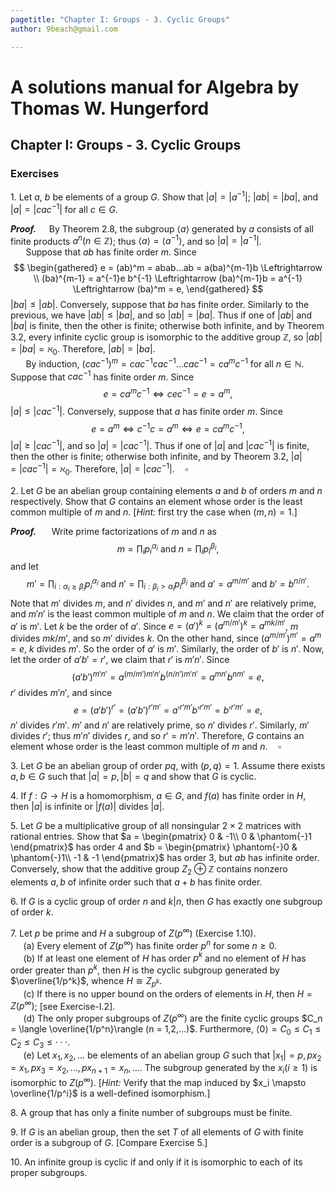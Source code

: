 ```yaml
---
pagetitle: "Chapter I: Groups - 3. Cyclic Groups"
author: 9beach@gmail.com

---
```


# A solutions manual for Algebra by Thomas W. Hungerford
## Chapter I: Groups - 3. Cyclic Groups
### Exercises

1\. Let $a$, $b$ be elements of a group $G$. Show that $|a| = |a^{-1}|$;
$|ab| = |ba|$, and $|a| = |cac^{-1}|$ for all $c\in G$.

**_Proof._**&nbsp;$\quad$By Theorem 2.8, the subgroup $\langle a \rangle$
generated by $a$ consists of all finite products $a^n(n \in \mathbb{Z})$;
thus $\langle a \rangle = \langle a^{-1} \rangle$, and so $|a| = |a^{-1}|$.
\
&nbsp;$\quad$
Suppose that $ab$ has finite order $m$. Since
$$
\begin{gathered}
e = (ab)^m = abab...ab = a(ba)^{m-1}b \Leftrightarrow \\
(ba)^{m-1} = a^{-1}e b^{-1} \Leftrightarrow (ba)^{m-1}b = a^{-1}
\Leftrightarrow (ba)^m = e,
\end{gathered}
$$
$|ba| \le |ab|$. Conversely, suppose that $ba$ has finite order. Similarly
to the previous, we have $|ab| \le |ba|$, and so $|ab| = |ba|$. Thus if one
of $|ab|$ and $|ba|$ is finite, then the other is finite; otherwise both
infinite, and by Theorem 3.2, every infinite cyclic group is isomorphic to
the additive group $\mathbb{Z}$, so $|ab| = |ba| = \aleph_0$. Therefore,
$|ab| = |ba|$.
\
&nbsp;$\quad$
By induction, $(cac^{-1})^m = cac^{-1}cac^{-1}...cac^{-1} = ca^mc^{-1}$
for all $n \in \mathbb{N}$. Suppose that $cac^{-1}$ has finite order $m$.
Since
$$
e = ca^mc^{-1} \Leftrightarrow c e c^{-1} = e = a^m,
$$
$|a| \le |cac^{-1}|$. Conversely, suppose that $a$ has finite order $m$.
Since
$$
e = a^m \Leftrightarrow c^{-1}c = a^m \Leftrightarrow e = ca^mc^{-1},
$$
$|a| \ge |cac^{-1}|$, and so $|a| = |cac^{-1}|$. Thus if one of $|a|$ and
$|cac^{-1}|$ is finite, then the other is finite; otherwise both infinite,
and by Theorem 3.2, $|a| = |cac^{-1}| = \aleph_0$. Therefore, $|a| =
|cac^{-1}|.\quad\square$


2\. Let $G$ be an abelian group containing elements $a$ and $b$ of orders
$m$ and $n$ respectively. Show that $G$ contains an element whose order is
the least common multiple of $m$ and $n$. [_Hint:_ first try the case when
$(m, n) = 1$.]

**_Proof._**&nbsp;$\quad$
Write prime factorizations of $m$ and $n$ as
$$
m=\prod_{i}p_i^{\alpha_i} \text{ and } n=\prod_{i} p_i^{\beta_i},
$$
and let
$$
m'=\prod_{i: \alpha_i \geq \beta_i}p_i^{\alpha_i} \text{ and }
n'=\prod_{i: \beta_i> \alpha_i} p_i^{\beta_i} \text{ and } a'=a^{m/m'}
\text{ and } b'=b^{n/n'}.
$$
Note that $m'$ divides $m$, and $n'$ divides $n$, and $m'$ and $n'$ are
relatively prime, and $m'n'$ is the least common multiple of $m$ and $n$.
We claim that the order of $a'$ is $m'$. Let $k$ be the order of $a'$.
Since $e=(a')^k=(a^{m/m'})^k=a^{mk/m'}$, $m$ divides $mk/m'$, and so $m'$
divides $k$. On the other hand, since $(a^{m/m'})^{m'}=a^m=e$, $k$ divides
$m'$. So the order of $a'$ is $m'$. Similarly, the order of $b'$ is $n'$.
Now, let the order of $a'b' = r'$, we claim that $r'$ is $m'n'$. Since
$$
(a'b')^{m'n'} = a^{(m/m')m'n'}b^{(n/n')m'n'} = a^{mn'}b^{nm'} = e,
$$
$r'$ divides $m'n'$, and since
$$
e = (a'b')^{r'} = (a'b')^{r'm'} = a'^{r'm'}b'^{r'm'} = b'^{r'm'} = e,
$$
$n'$ divides $r'm'$. $m'$ and $n'$ are relatively prime, so $n'$
divides $r'$. Similarly, $m'$ divides $r'$; thus $m'n'$ divides $r$, and
so $r' = m'n'$. Therefore, $G$ contains an element whose order is the
least common multiple of $m$ and $n$.$\quad\square$

3\. Let $G$ be an abelian group of order $pq$, with $(p,q) = 1$. Assume there
exists $a, b \in G$ such that $|a| = p, |b| = q$ and show that $G$ is cyclic.

4\. If $f : G \to H$ is a homomorphism, $a \in G$, and $f(a)$ has finite order in
$H$, then $|a|$ is infinite or $|f(a)|$ divides $|a|$.

5\. Let $G$ be a multiplicative group of all nonsingular $2 × 2$ matrices with rational entries. Show that $a =
\begin{pmatrix}
 0 & -1\\
 0 & \phantom{-}1
\end{pmatrix}$
has order $4$ and $b =
\begin{pmatrix}
 \phantom{-}0 & \phantom{-}1\\
 -1 & -1
\end{pmatrix}$
has order $3$, but $ab$ has infinite order. Conversely, show that the
additive group $Z_2 \oplus \mathbb{Z}$ contains nonzero elements $a, b$ of
infinite order such that $a + b$ has finite order.

6\. If $G$ is a cyclic group of order $n$ and $k|n$, then $G$ has exactly
one subgroup of order $k$.

7\. Let $p$ be prime and $H$ a subgroup of $Z(p^\infty )$ (Exercise 1.10).
\
&nbsp;$\quad$(a) Every element of $Z(p^\infty )$ has finite order $p^n$ for some $n \ge
0$.
\
&nbsp;$\quad$(b) If at least one element of $H$ has order $p^k$ and no
element of $H$ has order greater than $p^k$, then $H$ is the cyclic
subgroup generated by $\overline{1/p^k}$, whence $H \cong Z_{p^k}$.
\
&nbsp;$\quad$(c\) If there is no upper bound on the orders of elements in
$H$, then $H = Z(p^\infty )$; [see Exercise-I.2].
\
&nbsp;$\quad$(d) The only proper subgroups of $Z(p^\infty )$ are the finite
cyclic groups $C_n = \langle \overline{1/p^n}\rangle (n = 1,2,...)$. Furthermore, $\langle 0\rangle
= C_0 \le C_1 \le C_2 \le C_3 \le ···$.
\
&nbsp;$\quad$(e) Let $x_1,x_2,...$ be elements of an abelian group $G$
such that $|x_1| = p, px_2 = x_1, px_3 = x_2,...,px_{n+1} = x_n,....$ The
subgroup generated by the $x_i(i \ge 1)$ is isomorphic to $Z(p^\infty )$. [_Hint:_
Verify that the map induced by $x_i \mapsto \overline{1/p^i}$ is a
well-defined isomorphism.]

8\. A group that has only a finite number of subgroups must be finite.

9\. If $G$ is an abelian group, then the set $T$ of all elements of $G$ with
finite order is a subgroup of $G$. [Compare Exercise 5.]

10\. An infinite group is cyclic if and only if it is isomorphic to each of
its proper subgroups.
